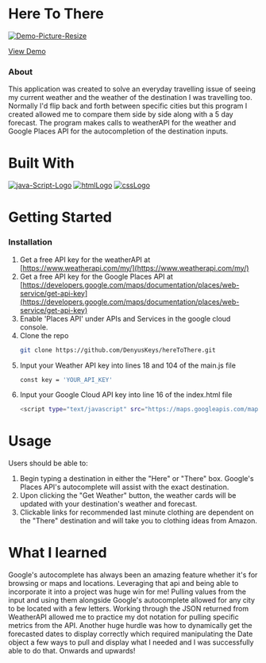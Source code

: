 # Here To There

<a href="https://ibb.co/52VM4PG">
  <img src="https://i.ibb.co/Tr5v2sY/Demo-Picture-Resize.jpg" alt="Demo-Picture-Resize" border="0">
</a>

<a href="https://www.loom.com/share/57badd54f31b4b07a05ddae606419659?sid=091cdd1a-34a0-44bc-b5b0-cdaf0891c261">View Demo</a>


### About
This application was created to solve an everyday travelling issue of seeing my current weather and the weather of the destination I was travelling too.
Normally I'd flip back and forth between specific cities but this program I created allowed me to compare them side by side along with a 5 day forecast.
The program makes calls to weatherAPI for the weather and Google Places API for the autocompletion of the destination inputs.


# Built With
<a href="https://imgbb.com/"><img src="https://i.ibb.co/9T534Jb/java-Script-Logo.png" alt="java-Script-Logo" border="0"></a>
<a href="https://imgbb.com/"><img src="https://i.ibb.co/WP9pb69/htmlLogo.png" alt="htmlLogo" border="0"></a>
<a href="https://imgbb.com/"><img src="https://i.ibb.co/mXqtV2y/cssLogo.png" alt="cssLogo" border="0"></a>




# Getting Started
### Installation

1. Get a free API key for the weatherAPI at [https://www.weatherapi.com/my/](https://www.weatherapi.com/my/)
2. Get a free API key for the Google Places API at [https://developers.google.com/maps/documentation/places/web-service/get-api-key](https://developers.google.com/maps/documentation/places/web-service/get-api-key)
3. Enable 'Places API' under APIs and Services in the google cloud console.
4. Clone the repo
   ```sh
   git clone https://github.com/DenyusKeys/hereToThere.git
   ```
5. Input your Weather API key into lines 18 and 104 of the main.js file
   ```sh
   const key = 'YOUR_API_KEY'
   ```
6. Input your Google Cloud API key into line 16 of the index.html file
   ```sh
   <script type="text/javascript" src="https://maps.googleapis.com/maps/api/js?key=YOUR_API_KEY&libraries=places"></script>
   ```

# Usage
Users should be able to:
1. Begin typing a destination in either the "Here" or "There" box.  Google's Places API's autocomplete will assist with the exact destination.
2. Upon clicking the "Get Weather" button, the weather cards will be updated with your destination's weather and forecast.
3. Clickable links for recommended last minute clothing are dependent on the "There" destination and will take you to clothing ideas
   from Amazon.

# What I learned
Google's autocomplete has always been an amazing feature whether it's for browsing or maps and locations. Leveraging that api and being able to incorporate it into a project was huge win for me!
Pulling values from the input and using them alongside Google's autocomplete allowed for any city to be located with a few letters.
Working through the JSON returned from WeatherAPI allowed me to practice my dot notation for pulling specific metrics from the API.
Another huge hurdle was how to dynamically get the forecasted dates to display correctly which required manipulating the Date object a few ways to pull and display what I needed
and I was successfully able to do that.  Onwards and upwards!



